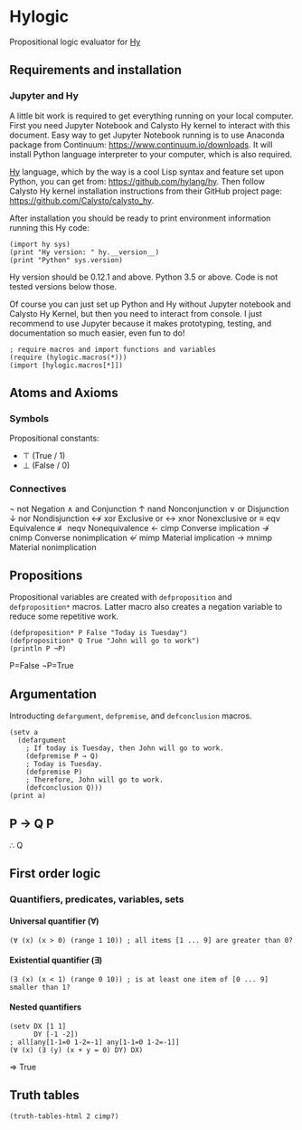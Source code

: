 # Hylogic

Propositional logic evaluator for [Hy](https://github.com/hylang/hy)

## Requirements and installation

### Jupyter and Hy

A little bit work is required to get everything running on your local computer. First you need Jupyter Notebook and Calysto Hy kernel to interact with this document. Easy way to get Jupyter Notebook running is to use Anaconda package from Continuum: https://www.continuum.io/downloads. It will install Python language interpreter to your computer, which is also required.

[Hy](http://docs.hylang.org/en/latest/index.html) language, which by the way is a cool Lisp syntax and feature set upon Python, you can get from: https://github.com/hylang/hy. Then follow Calysto Hy kernel installation instructions from their GitHub project page: https://github.com/Calysto/calysto_hy.

After installation you should be ready to print environment information running this Hy code:

```
(import hy sys)
(print "Hy version: " hy.__version__)
(print "Python" sys.version)
```

Hy version should be 0.12.1 and above. Python 3.5 or above. Code is not tested versions below those.

Of course you can just set up Python and Hy without Jupyter notebook and Calysto Hy Kernel, but then you need to interact from console. I just recommend to use Jupyter because it makes prototyping, testing, and documentation so much easier, even fun to do!

```
; require macros and import functions and variables
(require (hylogic.macros(*)))
(import [hylogic.macros[*]])
```

## Atoms and Axioms

### Symbols

Propositional constants:

- ⊤ (True / 1)
- ⊥ (False / 0)

### Connectives

¬ 	 not     	 Negation
∧ 	 and     	 Conjunction
↑ 	 nand     	 Nonconjunction
∨ 	 or     	 Disjunction
↓ 	 nor     	 Nondisjunction
↮ 	 xor     	 Exclusive or
↔ 	 xnor     	 Nonexclusive or
≡ 	 eqv     	 Equivalence
≢ 	 neqv     	 Nonequivalence
← 	 cimp     	 Converse implication
↛ 	 cnimp     	 Converse nonimplication
↚ 	 mimp     	 Material implication
→ 	 mnimp     	 Material nonimplication

## Propositions

Propositional variables are created with `defproposition` and `defproposition*` macros. Latter macro also creates a negation variable to reduce some repetitive work.

```
(defproposition* P False "Today is Tuesday")
(defproposition* Q True "John will go to work")
(println P ¬P)
```

P<Today is Tuesday>=False
¬P<Today is Tuesday>=True

## Argumentation

Introducting `defargument`, `defpremise`, and `defconclusion` macros.

```
(setv a 
  (defargument 
    ; If today is Tuesday, then John will go to work.
    (defpremise P → Q)
    ; Today is Tuesday.
    (defpremise P)
    ; Therefore, John will go to work.
    (defconclusion Q)))
(print a)
```

  P → Q
  P
--------------
∴ Q

## First order logic

### Quantifiers, predicates, variables, sets

#### Universal quantifier (∀)

```
(∀ (x) (x > 0) (range 1 10)) ; all items [1 ... 9] are greater than 0?
```

#### Existential  quantifier (∃)

```
(∃ (x) (x < 1) (range 0 10)) ; is at least one item of [0 ... 9] smaller than 1?
```

#### Nested quantifiers

```
(setv DX [1 1]
      DY [-1 -2])
; all[any[1-1=0 1-2=-1] any[1-1=0 1-2=-1]]
(∀ (x) (∃ (y) (x + y = 0) DY) DX)
```

=> True

## Truth tables

```
(truth-tables-html 2 cimp?)
```

